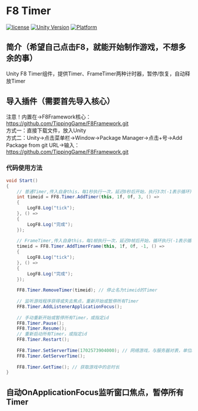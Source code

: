 # F8 Timer

[![license](http://img.shields.io/badge/license-MIT-green.svg)](https://opensource.org/licenses/MIT)
[![Unity Version](https://img.shields.io/badge/unity-2021.3.15f1-blue)](https://unity.com)
[![Platform](https://img.shields.io/badge/platform-Win%20%7C%20Android%20%7C%20iOS%20%7C%20Mac%20%7C%20Linux%20%7C%20WebGL-orange)]()

## 简介（希望自己点击F8，就能开始制作游戏，不想多余的事）
Unity F8 Timer组件，提供Timer、FrameTimer两种计时器，暂停/恢复，自动释放Timer

## 导入插件（需要首先导入核心）
注意！内置在->F8Framework核心：https://github.com/TippingGame/F8Framework.git  
方式一：直接下载文件，放入Unity  
方式二：Unity->点击菜单栏->Window->Package Manager->点击+号->Add Package from git URL->输入：https://github.com/TippingGame/F8Framework.git

### 代码使用方法
```C#
void Start()
{
    // 普通Timer,传入自身this，每1秒执行一次，延迟0秒后开始，执行3次(-1表示循环)
    int timeid = FF8.Timer.AddTimer(this, 1f, 0f, 3, () =>
    {
        LogF8.Log("tick");
    }, () =>
    {
        LogF8.Log("完成");
    });
    
    // FrameTimer,传入自身this，每1帧执行一次，延迟0帧后开始，循环执行(-1表示循环)
    timeid = FF8.Timer.AddTimerFrame(this, 1f, 0f, -1, () =>
    {
        LogF8.Log("tick");
    }, () =>
    {
        LogF8.Log("完成");
    });
    
    FF8.Timer.RemoveTimer(timeid); // 停止名为timeid的Timer
    
    // 监听游戏程序获得或失去焦点，重新开始或暂停所有Timer
    FF8.Timer.AddListenerApplicationFocus();
    
    // 手动重新开始或暂停所有Timer，或指定id
    FF8.Timer.Pause();
    FF8.Timer.Resume();
    // 重新启动所有Timer，或指定id
    FF8.Timer.Restart();
    
    FF8.Timer.SetServerTime(1702573904000); // 网络游戏，与服务器对表，单位ms
    FF8.Timer.GetServerTime();
    
    FF8.Timer.GetTime(); // 获取游戏中的总时长
}
```

## 自动OnApplicationFocus监听窗口焦点，暂停所有Timer
